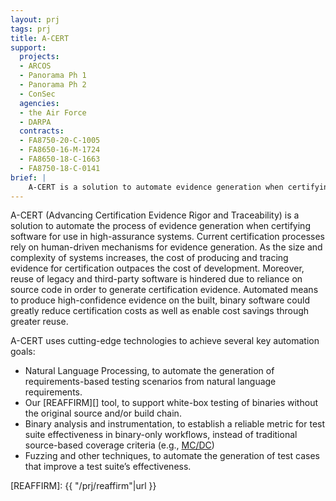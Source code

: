 ```yaml
---
layout: prj
tags: prj
title: A-CERT
support:
  projects:
  - ARCOS
  - Panorama Ph 1
  - Panorama Ph 2
  - ConSec
  agencies:
  - the Air Force
  - DARPA
  contracts:
  - FA8750-20-C-1005
  - FA8650-16-M-1724
  - FA8650-18-C-1663
  - FA8750-18-C-0141
brief: |
    A-CERT is a solution to automate evidence generation when certifying software for use in high-assurance systems.
---
```


A-CERT (Advancing Certification Evidence Rigor and Traceability) is a solution to automate the process of evidence generation when certifying software for use in high-assurance systems. Current certification processes rely on human-driven mechanisms for evidence generation. As the size and complexity of systems increases, the cost of producing and tracing evidence for certification outpaces the cost of development. Moreover, reuse of legacy and third-party software is hindered due to reliance on source code in order to generate certification evidence. Automated means to produce high-confidence evidence on the built, binary software could greatly reduce certification costs as well as enable cost savings through greater reuse.

A-CERT uses cutting-edge technologies to achieve several key automation goals:
* Natural Language Processing, to automate the generation of requirements-based testing scenarios from natural language requirements.
* Our [REAFFIRM][] tool, to support white-box testing of binaries without the original source and/or build chain.
* Binary analysis and instrumentation, to establish a reliable metric for test suite effectiveness in binary-only workflows, instead of traditional source-based coverage criteria (e.g., [MC/DC](https://shemesh.larc.nasa.gov/fm/papers/Hayhurst-2001-tm210876-MCDC.pdf))
* Fuzzing and other techniques, to automate the generation of test cases that improve a test suite’s effectiveness.

[REAFFIRM]: {{ "/prj/reaffirm"|url }}
